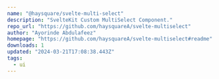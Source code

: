 ```yaml
---
name: "@haysquare/svelte-multi-select"
description: "SvelteKit Custom MultiSelect Component."
repo_url: "https://github.com/haysquareA/svelte-multiselect"
author: "Ayorinde Abdulafeez"
homepage: "https://github.com/haysquareA/svelte-multiselect#readme"
downloads: 1
updated: "2024-03-21T17:08:38.443Z"
tags: 
  - ui
---
```

